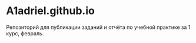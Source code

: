 # A1adriel.github.io
Репозиторий для публикации заданий и отчёта по учебной практике за 1 курс, февраль. 
